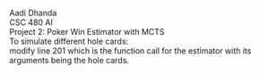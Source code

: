 Aadi Dhanda  
  CSC 480 AI  
  Project 2: Poker Win Estimator with MCTS  
  To simulate different hole cards:  
  modify line 201 which is the function call for the estimator with its arguments being the hole cards.  
